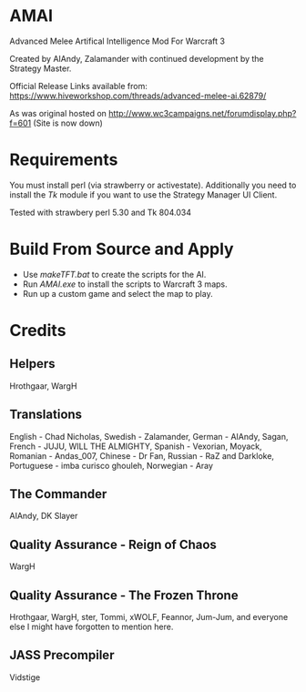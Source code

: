 # AMAI
 Advanced Melee Artifical Intelligence Mod For Warcraft 3
 
 Created by AIAndy, Zalamander with continued development by the Strategy Master.

Official Release Links available from: https://www.hiveworkshop.com/threads/advanced-melee-ai.62879/

As was original hosted on http://www.wc3campaigns.net/forumdisplay.php?f=601 (Site is now down)

# Requirements
You must install perl (via strawberry or activestate).
Additionally you need to install the *Tk* module if you want to use the Strategy Manager UI Client.

Tested with strawbery perl 5.30 and Tk 804.034

# Build From Source and Apply
- Use *makeTFT.bat* to create the scripts for the AI. 
- Run *AMAI.exe* to install the scripts to Warcraft 3 maps. 
- Run up a custom game and select the map to play.

# Credits

## Helpers
Hrothgaar,
WargH

## Translations
English - Chad Nicholas,
Swedish - Zalamander,
German - AIAndy, Sagan,
French - JUJU, WILL THE ALMIGHTY,
Spanish - Vexorian, Moyack,
Romanian - Andas_007,
Chinese - Dr Fan,
Russian - RaZ and Darkloke,
Portuguese - imba curisco ghouleh,
Norwegian - Aray

## The Commander
AIAndy,
DK Slayer

## Quality Assurance - Reign of Chaos
WargH

## Quality Assurance - The Frozen Throne
Hrothgaar,
WargH,
ster,
Tommi,
xWOLF,
Feannor,
Jum-Jum,
and everyone else I might have forgotten to mention here.

## JASS Precompiler
Vidstige
